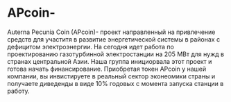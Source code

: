 # APcoin-
Auterna Pecunia Coin (APcoin)- проект направленный на привлечение средств для участитя в развитие энергетической системы в районах с дефицитом электроэнергии.
На сегодня идет работа по проектированию газотурбинной электростанции на 205 МВт для нужд в странах центральной Азии. Наша группа инициорвала этот проект и готова начать финансирование. Приобретая токен APcoin у нашей компании, вы инвистируете в реальный сектор эконеомики страны и  получаете диведенды в виде 10% годовых с момента запуска станции в работу. 
